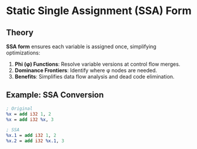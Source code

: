 # Static Single Assignment (SSA) Form

## Theory
**SSA form** ensures each variable is assigned once, simplifying optimizations:
1. **Phi (φ) Functions**: Resolve variable versions at control flow merges.
2. **Dominance Frontiers**: Identify where φ nodes are needed.
3. **Benefits**: Simplifies data flow analysis and dead code elimination.

## Example: SSA Conversion
```llvm
; Original
%x = add i32 1, 2
%x = add i32 %x, 3

; SSA
%x.1 = add i32 1, 2
%x.2 = add i32 %x.1, 3
```